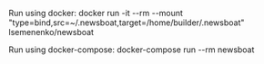 Run using docker:
docker run -it --rm --mount "type=bind,src=~/.newsboat,target=/home/builder/.newsboat" lsemenenko/newsboat

Run using docker-compose:
docker-compose run --rm newsboat